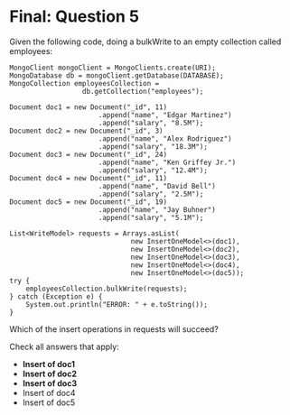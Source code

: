 # Final: Question 5

Given the following code, doing a bulkWrite to an empty collection called employees:

```
MongoClient mongoClient = MongoClients.create(URI);
MongoDatabase db = mongoClient.getDatabase(DATABASE);
MongoCollection employeesCollection =
                  db.getCollection("employees");

Document doc1 = new Document("_id", 11)
                      .append("name", "Edgar Martinez")
                      .append("salary", "8.5M");
Document doc2 = new Document("_id", 3)
                      .append("name", "Alex Rodriguez")
                      .append("salary", "18.3M");
Document doc3 = new Document("_id", 24)
                      .append("name", "Ken Griffey Jr.")
                      .append("salary", "12.4M");
Document doc4 = new Document("_id", 11)
                      .append("name", "David Bell")
                      .append("salary", "2.5M");
Document doc5 = new Document("_id", 19)
                      .append("name", "Jay Buhner")
                      .append("salary", "5.1M");

List<WriteModel> requests = Arrays.asList(
                              new InsertOneModel<>(doc1),
                              new InsertOneModel<>(doc2),
                              new InsertOneModel<>(doc3),
                              new InsertOneModel<>(doc4),
                              new InsertOneModel<>(doc5));
try {
    employeesCollection.bulkWrite(requests);
} catch (Exception e) {
    System.out.println("ERROR: " + e.toString());
}
```

Which of the insert operations in requests will succeed?

Check all answers that apply:

- **Insert of doc1**
- **Insert of doc2**
- **Insert of doc3**
- Insert of doc4
- Insert of doc5
